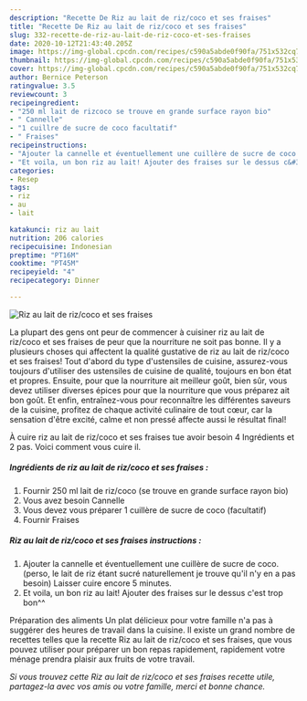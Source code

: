 ```yaml
---
description: "Recette De Riz au lait de riz/coco et ses fraises"
title: "Recette De Riz au lait de riz/coco et ses fraises"
slug: 332-recette-de-riz-au-lait-de-riz-coco-et-ses-fraises
date: 2020-10-12T21:43:40.205Z
image: https://img-global.cpcdn.com/recipes/c590a5abde0f90fa/751x532cq70/riz-au-lait-de-rizcoco-et-ses-fraises-photo-principale-de-la-recette.jpg
thumbnail: https://img-global.cpcdn.com/recipes/c590a5abde0f90fa/751x532cq70/riz-au-lait-de-rizcoco-et-ses-fraises-photo-principale-de-la-recette.jpg
cover: https://img-global.cpcdn.com/recipes/c590a5abde0f90fa/751x532cq70/riz-au-lait-de-rizcoco-et-ses-fraises-photo-principale-de-la-recette.jpg
author: Bernice Peterson
ratingvalue: 3.5
reviewcount: 3
recipeingredient:
- "250 ml lait de rizcoco se trouve en grande surface rayon bio"
- " Cannelle"
- "1 cuillre de sucre de coco facultatif"
- " Fraises"
recipeinstructions:
- "Ajouter la cannelle et éventuellement une cuillère de sucre de coco. (perso, le lait de riz étant sucré naturellement je trouve qu&#39;il n&#39;y en a pas besoin) Laisser cuire encore 5 minutes."
- "Et voila, un bon riz au lait! Ajouter des fraises sur le dessus c&#39;est trop bon^^"
categories:
- Resep
tags:
- riz
- au
- lait

katakunci: riz au lait 
nutrition: 206 calories
recipecuisine: Indonesian
preptime: "PT16M"
cooktime: "PT45M"
recipeyield: "4"
recipecategory: Dinner

---
```



![Riz au lait de riz/coco et ses fraises](https://img-global.cpcdn.com/recipes/c590a5abde0f90fa/751x532cq70/riz-au-lait-de-rizcoco-et-ses-fraises-photo-principale-de-la-recette.jpg)

La plupart des gens ont peur de commencer à cuisiner riz au lait de riz/coco et ses fraises de peur que la nourriture ne soit pas bonne. Il y a plusieurs choses qui affectent la qualité gustative de riz au lait de riz/coco et ses fraises! Tout d'abord du type d'ustensiles de cuisine, assurez-vous toujours d'utiliser des ustensiles de cuisine de qualité, toujours en bon état et propres. Ensuite, pour que la nourriture ait meilleur goût, bien sûr, vous devez utiliser diverses épices pour que la nourriture que vous préparez ait bon goût. Et enfin, entraînez-vous pour reconnaître les différentes saveurs de la cuisine, profitez de chaque activité culinaire de tout cœur, car la sensation d'être excité, calme et non pressé affecte aussi le résultat final!

<!--inarticleads1-->

À cuire riz au lait de riz/coco et ses fraises tue avoir besoin 4 Ingrédients et 2 pas. Voici comment vous cuire il.

##### Ingrédients de riz au lait de riz/coco et ses fraises :

1. Fournir 250 ml lait de riz/coco (se trouve en grande surface rayon bio)
1. Vous avez besoin  Cannelle
1. Vous devez vous préparer 1 cuillère de sucre de coco (facultatif)
1. Fournir  Fraises




<!--inarticleads2-->

##### Riz au lait de riz/coco et ses fraises instructions :

1. Ajouter la cannelle et éventuellement une cuillère de sucre de coco. (perso, le lait de riz étant sucré naturellement je trouve qu&#39;il n&#39;y en a pas besoin) Laisser cuire encore 5 minutes.
1. Et voila, un bon riz au lait! Ajouter des fraises sur le dessus c&#39;est trop bon^^




<!--inarticleads1-->

<p>
Préparation des aliments Un plat délicieux pour votre famille n'a pas à suggérer des heures de travail dans la cuisine. Il existe un grand nombre de recettes telles que la recette Riz au lait de riz/coco et ses fraises, que vous pouvez utiliser pour préparer un bon repas rapidement, rapidement votre ménage prendra plaisir aux fruits de votre travail.
</p>

<p>
<i>Si vous trouvez cette Riz au lait de riz/coco et ses fraises recette utile, partagez-la avec vos amis ou votre famille, merci et bonne chance.</i>
</p>
